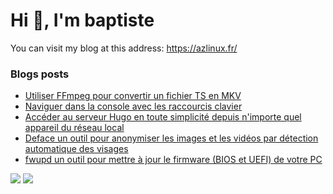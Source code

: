 # Hi 👋, I'm baptiste

You can visit my blog at this address: https://azlinux.fr/

### Blogs posts
<!-- BLOG-POST-LIST:START -->
- [Utiliser FFmpeg pour convertir un fichier TS en MKV](https://azlinux.fr/utiliser-ffmpeg-pour-convertir-un-fichier-ts-en-mkv/)
- [Naviguer dans la console avec les raccourcis clavier](https://azlinux.fr/naviguer-dans-la-console-avec-les-raccourcis-clavier/)
- [Accéder au serveur Hugo en toute simplicité depuis n'importe quel appareil du réseau local](https://azlinux.fr/hugo/)
- [Deface un outil pour anonymiser les images et les vidéos par détection automatique des visages](https://azlinux.fr/deface/)
- [fwupd un outil pour mettre à jour le firmware (BIOS et UEFI) de votre PC](https://azlinux.fr/fwupd-un-outil-pour-mettre-a-jour-le-firmware-de-votre-pc/)
<!-- BLOG-POST-LIST:END -->

![](https://github-readme-stats.vercel.app/api/top-langs/?username=baptiste313&layout=compact&hide=css,scss,html,javascript&theme=dracula)
![](https://github-readme-stats.vercel.app/api/?username=baptiste313&layout=compact&hide=css,scss,html,javascript&theme=dracula)
